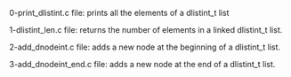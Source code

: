 0-print_dlistint.c file: prints all the elements of a dlistint_t list

1-dlistint_len.c file: returns the number of elements in a linked dlistint_t list.

2-add_dnodeint.c file: adds a new node at the beginning of a dlistint_t list.

3-add_dnodeint_end.c file: adds a new node at the end of a dlistint_t list.
